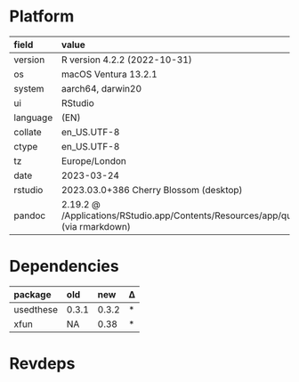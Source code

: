 # Platform

<table>
 <thead>
  <tr>
   <th style="text-align:left;"> field </th>
   <th style="text-align:left;"> value </th>
  </tr>
 </thead>
<tbody>
  <tr>
   <td style="text-align:left;"> version </td>
   <td style="text-align:left;"> R version 4.2.2 (2022-10-31) </td>
  </tr>
  <tr>
   <td style="text-align:left;"> os </td>
   <td style="text-align:left;"> macOS Ventura 13.2.1 </td>
  </tr>
  <tr>
   <td style="text-align:left;"> system </td>
   <td style="text-align:left;"> aarch64, darwin20 </td>
  </tr>
  <tr>
   <td style="text-align:left;"> ui </td>
   <td style="text-align:left;"> RStudio </td>
  </tr>
  <tr>
   <td style="text-align:left;"> language </td>
   <td style="text-align:left;"> (EN) </td>
  </tr>
  <tr>
   <td style="text-align:left;"> collate </td>
   <td style="text-align:left;"> en_US.UTF-8 </td>
  </tr>
  <tr>
   <td style="text-align:left;"> ctype </td>
   <td style="text-align:left;"> en_US.UTF-8 </td>
  </tr>
  <tr>
   <td style="text-align:left;"> tz </td>
   <td style="text-align:left;"> Europe/London </td>
  </tr>
  <tr>
   <td style="text-align:left;"> date </td>
   <td style="text-align:left;"> 2023-03-24 </td>
  </tr>
  <tr>
   <td style="text-align:left;"> rstudio </td>
   <td style="text-align:left;"> 2023.03.0+386 Cherry Blossom (desktop) </td>
  </tr>
  <tr>
   <td style="text-align:left;"> pandoc </td>
   <td style="text-align:left;"> 2.19.2 @ /Applications/RStudio.app/Contents/Resources/app/quarto/bin/tools/ (via rmarkdown) </td>
  </tr>
</tbody>
</table>

# Dependencies

<table>
 <thead>
  <tr>
   <th style="text-align:left;"> package </th>
   <th style="text-align:left;"> old </th>
   <th style="text-align:left;"> new </th>
   <th style="text-align:left;"> Δ </th>
  </tr>
 </thead>
<tbody>
  <tr>
   <td style="text-align:left;"> usedthese </td>
   <td style="text-align:left;"> 0.3.1 </td>
   <td style="text-align:left;"> 0.3.2 </td>
   <td style="text-align:left;"> * </td>
  </tr>
  <tr>
   <td style="text-align:left;"> xfun </td>
   <td style="text-align:left;"> NA </td>
   <td style="text-align:left;"> 0.38 </td>
   <td style="text-align:left;"> * </td>
  </tr>
</tbody>
</table>

# Revdeps

